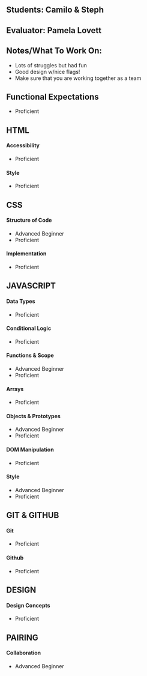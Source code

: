 ## Students: Camilo & Steph
## Evaluator: Pamela Lovett
## Notes/What To Work On:

- Lots of struggles but had fun 
- Good design w/nice flags!
- Make sure that you are working together as a team

## Functional Expectations
 
* Proficient   

## HTML

#### Accessibility
  
* Proficient  

#### Style
 
* Proficient  

## CSS

#### Structure of Code

* Advanced Beginner  
* Proficient    

#### Implementation

* Proficient  

## JAVASCRIPT

#### Data Types

* Proficient   

#### Conditional Logic

* Proficient  

#### Functions & Scope

* Advanced Beginner  
* Proficient  

#### Arrays

* Proficient   

#### Objects & Prototypes

* Advanced Beginner  
* Proficient  

#### DOM Manipulation
  
* Proficient  

#### Style

* Advanced Beginner  
* Proficient   

## GIT & GITHUB

#### Git

* Proficient  

#### Github

* Proficient    

## DESIGN

#### Design Concepts
 
* Proficient    

## PAIRING

#### Collaboration

* Advanced Beginner  
